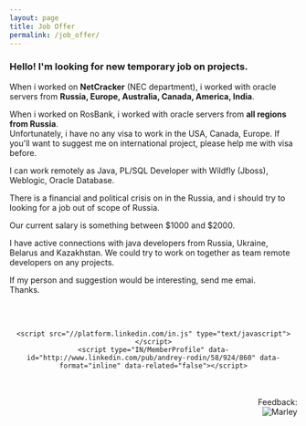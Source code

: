 ```yaml
---
layout: page
title: Job Offer
permalink: /job_offer/
---
```


### Hello! I'm looking for new temporary job on projects.


When i worked on <strong>NetCracker</strong> (NEC department), i worked with oracle servers from <strong>Russia, Europe, Australia, Canada, America, India</strong>.

When i worked on RosBank, i worked with oracle servers from <strong>all regions from Russia</strong>.<br/>
Unfortunately, i have no any visa to work in the USA, Canada, Europe. If you'll want to suggest me on international project, please help me with visa before.


I can work remotely as Java, PL/SQL Developer with Wildfly (Jboss), Weblogic, Oracle Database.

There is a financial and political crisis on in the Russia, and i should try to looking for a job out of scope of Russia.

Our current salary is something between $1000 and $2000.

I have active connections with java developers from Russia, Ukraine, Belarus and Kazakhstan. We could try to work on together as team remote developers on any projects.


If my person and suggestion would be interesting, send me emai.<br/>
Thanks.

<br/>
<br/>

<div align="center">

    <script src="//platform.linkedin.com/in.js" type="text/javascript"></script>
    <script type="IN/MemberProfile" data-id="http://www.linkedin.com/pub/andrey-rodin/58/924/860" data-format="inline" data-related="false"></script>

</div>

<br/>
<br/>

<div align="right">
Feedback: <br /><img src="http://img.fotografii.org/a3333333mail.gif" alt="Marley" border="0" />
</div>
